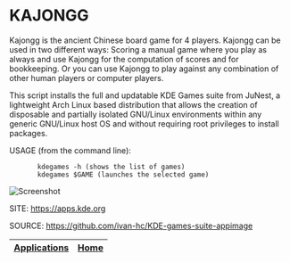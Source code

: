# KAJONGG

 Kajongg is the ancient Chinese board game for 4 players. Kajongg can be used
 in two different ways: Scoring a manual game where you play as always and 
 use Kajongg for the computation of scores and for bookkeeping. Or you can 
 use Kajongg to play against any combination of other human players or 
 computer players.
 
 This script installs the full and updatable KDE Games suite from JuNest, a
 lightweight Arch Linux based distribution that allows the creation of 
 disposable and partially isolated GNU/Linux environments within any generic 
 GNU/Linux host OS and without requiring root privileges to install packages.
 
 USAGE (from the command line):
 
           kdegames -h (shows the list of games)
           kdegames $GAME (launches the selected game)
           
 ![Screenshot](https://cdn.kde.org/screenshots/kajongg/kajongg.png)
 
 SITE: https://apps.kde.org

 SOURCE: https://github.com/ivan-hc/KDE-games-suite-appimage

 | [Applications](https://portable-linux-apps.github.io/apps.html) | [Home](https://portable-linux-apps.github.io)
 | --- | --- |
